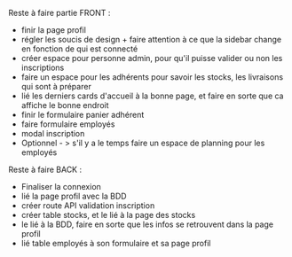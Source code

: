Reste à faire partie FRONT : 
- finir la page profil
- régler les soucis de design + faire attention à ce que la sidebar change en fonction de qui est connecté 
- créer espace pour personne admin, pour qu'il puisse valider ou non les inscriptions
- faire un espace pour les adhérents pour savoir les stocks, les livraisons qui sont à préparer 
- lié les derniers cards d'accueil à la bonne page, et faire en sorte que ca affiche le bonne endroit 
- finir le formulaire panier adhérent
- faire formulaire employés 
- modal inscription 
- Optionnel - > s'il y a le temps faire un espace de planning pour les employés 


Reste à faire BACK : 
- Finaliser la connexion 
- lié la page profil avec la BDD
- créer route API validation inscription 
- créer table stocks, et le lié à la page des stocks
-  le lié à la BDD, faire en sorte que les infos se retrouvent dans la page profil
- lié table employés à son formulaire et sa page profil
